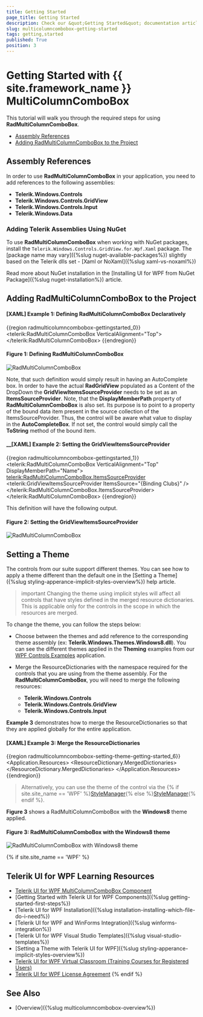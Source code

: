 ```yaml
---
title: Getting Started
page_title: Getting Started
description: Check our &quot;Getting Started&quot; documentation article for the RadMultiColumnComboBox {{ site.framework_name }} control.
slug: multicolumncombobox-getting-started
tags: getting,started
published: True
position: 3
---
```


# Getting Started with {{ site.framework_name }} MultiColumnComboBox

This tutorial will walk you through the required steps for using __RadMultiColumnComboBox__. 

* [Assembly References](#assembly-references)
* [Adding RadMultiColumnComboBox to the Project](#adding-radmulticolumncombobox-to-the-project)

## Assembly References

In order to use __RadMultiColumnComboBox__ in your application, you need to add references to the following assemblies:

* __Telerik.Windows.Controls__
* __Telerik.Windows.Controls.GridView__
* __Telerik.Windows.Controls.Input__
* __Telerik.Windows.Data__

### Adding Telerik Assemblies Using NuGet

To use __RadMultiColumnComboBox__ when working with NuGet packages, install the `Telerik.Windows.Controls.GridView.for.Wpf.Xaml` package. The [package name may vary]({%slug nuget-available-packages%}) slightly based on the Telerik dlls set - [Xaml or NoXaml]({%slug xaml-vs-noxaml%})

Read more about NuGet installation in the [Installing UI for WPF from NuGet Package]({%slug nuget-installation%}) article.

## Adding RadMultiColumnComboBox to the Project

#### __[XAML] Example 1: Defining RadMultiColumnComboBox Declaratively__
{{region radmulticolumncombobox-gettingstarted_0}}
	<telerik:RadMultiColumnComboBox VerticalAlignment="Top">
    </telerik:RadMultiColumnComboBox>
{{endregion}}

#### __Figure 1: Defining RadMultiColumnComboBox__
![RadMultiColumnComboBox](images/MultiColumnComboBox_GettingStarted_01.png)

Note, that such definition would simply result in having an AutoComplete box. In order to have the actual __RadGridView__ populated as a Content of the DropDown the __GridViewItemsSourceProvider__ needs to be set as an __ItemsSourceProvider__. Note, that the __DisplayMemberPath__ property of __RadMultiColumnComboBox__ is also set. Its purpose is to point to a property of the bound data item present in the source collection of the ItemsSourceProvider. Thus, the control will be aware what value to display in the __AutoCompleteBox__. If not set, the control would simply call the __ToString__ method of the bound item.

#### __[XAML] Example 2: Setting the GridViewItemsSourceProvider
{{region radmulticolumncombobox-gettingstarted_1}}
	 <telerik:RadMultiColumnComboBox VerticalAlignment="Top" DisplayMemberPath="Name">
            <telerik:RadMultiColumnComboBox.ItemsSourceProvider>
                <telerik:GridViewItemsSourceProvider ItemsSource="{Binding Clubs}" />
            </telerik:RadMultiColumnComboBox.ItemsSourceProvider>
        </telerik:RadMultiColumnComboBox>
{{endregion}}

This definition will have the following output. 

#### __Figure 2: Setting the GridViewItemsSourceProvider__
![RadMultiColumnComboBox](images/MultiColumnComboBox_GettingStarted_02.png)

## Setting a Theme

The controls from our suite support different themes. You can see how to apply a theme different than the default one in the [Setting a Theme]({%slug styling-apperance-implicit-styles-overview%}) help article.

>important Changing the theme using implicit styles will affect all controls that have styles defined in the merged resource dictionaries. This is applicable only for the controls in the scope in which the resources are merged. 

To change the theme, you can follow the steps below:

* Choose between the themes and add reference to the corresponding theme assembly (ex: **Telerik.Windows.Themes.Windows8.dll**). You can see the different themes applied in the **Theming** examples from our [WPF Controls Examples](https://demos.telerik.com/wpf/) application.

* Merge the ResourceDictionaries with the namespace required for the controls that you are using from the theme assembly. For the __RadMultiColumnComboBox__, you will need to merge the following resources:

	* __Telerik.Windows.Controls__
	* __Telerik.Windows.Controls.GridView__
	* __Telerik.Windows.Controls.Input__

__Example 3__ demonstrates how to merge the ResourceDictionaries so that they are applied globally for the entire application.

#### __[XAML] Example 3: Merge the ResourceDictionaries__  
{{region radmulticolumncombobox-setting-theme-getting-started_6}}
	<Application.Resources>
		<ResourceDictionary>
			<ResourceDictionary.MergedDictionaries>
				<ResourceDictionary Source="/Telerik.Windows.Themes.Windows8;component/Themes/System.Windows.xaml"/>
				<ResourceDictionary Source="/Telerik.Windows.Themes.Windows8;component/Themes/Telerik.Windows.Controls.xaml"/>
				<ResourceDictionary Source="/Telerik.Windows.Themes.Windows8;component/Themes/Telerik.Windows.Controls.GridView.xaml"/>
				<ResourceDictionary Source="/Telerik.Windows.Themes.Windows8;component/Themes/Telerik.Windows.Controls.Input.xaml"/>
			</ResourceDictionary.MergedDictionaries>
		</ResourceDictionary>
	</Application.Resources>
{{endregion}}

>Alternatively, you can use the theme of the control via the {% if site.site_name == 'WPF' %}[StyleManager](https://docs.telerik.com/devtools/wpf/styling-and-appearance/stylemanager/common-styling-apperance-setting-theme-wpf){% else %}[StyleManager](https://docs.telerik.com/devtools/silverlight/styling-and-appearance/stylemanager/common-styling-apperance-setting-theme){% endif %}.

__Figure 3__ shows a RadMultiColumnComboBox with the **Windows8** theme applied.

#### __Figure 3: RadMultiColumnComboBox with the Windows8 theme__
![RadMultiColumnComboBox with Windows8 theme](images/radmulticolumncombobox-setting-theme.png)

{% if site.site_name == 'WPF' %}
## Telerik UI for WPF Learning Resources

* [Telerik UI for WPF MultiColumnComboBox Component](https://www.telerik.com/products/wpf/multicolumncombobox.aspx)
* [Getting Started with Telerik UI for WPF Components]({%slug getting-started-first-steps%})
* [Telerik UI for WPF Installation]({%slug installation-installing-which-file-do-i-need%})
* [Telerik UI for WPF and WinForms Integration]({%slug winforms-integration%})
* [Telerik UI for WPF Visual Studio Templates]({%slug visual-studio-templates%})
* [Setting a Theme with Telerik UI for WPF]({%slug styling-apperance-implicit-styles-overview%})
* [Telerik UI for WPF Virtual Classroom (Training Courses for Registered Users)](https://learn.telerik.com/learn/course/external/view/elearning/16/telerik-ui-for-wpf) 
* [Telerik UI for WPF License Agreement](https://www.telerik.com/purchase/license-agreement/wpf-dlw-s)
{% endif %}

## See Also

* [Overview]({%slug multicolumncombobox-overview%})
